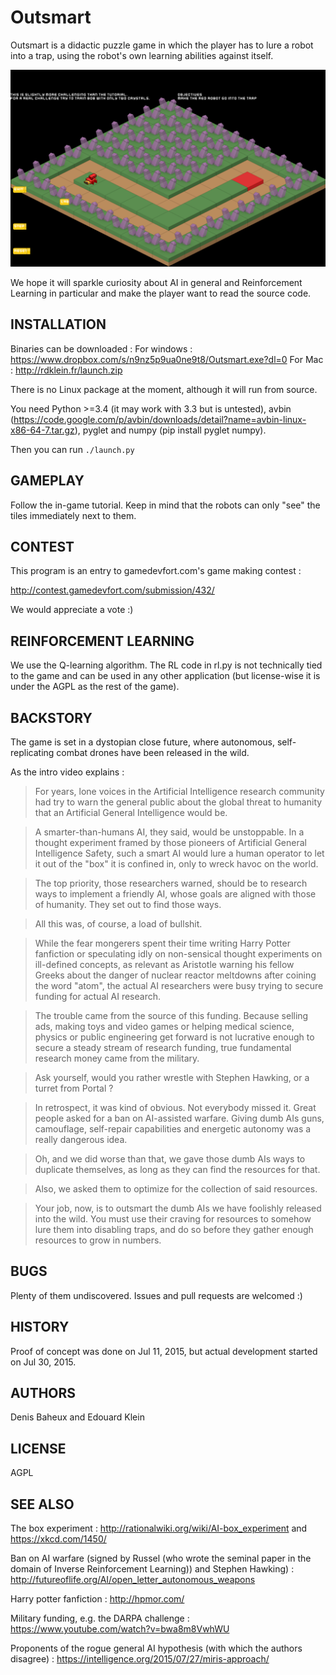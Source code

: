 # Outsmart

Outsmart is a didactic puzzle game in which the player has to lure a robot into a trap, using the robot's own learning abilities against itself.

![Game screenshot](https://github.com/edouardklein/Outsmart/raw/master/img/screen.png "Game Screenshot")

We hope it will sparkle curiosity about AI in general and Reinforcement Learning in particular and make the player want to read the source code.

## INSTALLATION

Binaries can be downloaded :
For windows : https://www.dropbox.com/s/n9nz5p9ua0ne9t8/Outsmart.exe?dl=0
For Mac : http://rdklein.fr/launch.zip

There is no Linux package at the moment, although it will run from source.

You need Python >=3.4 (it may work with 3.3 but is untested), avbin (https://code.google.com/p/avbin/downloads/detail?name=avbin-linux-x86-64-7.tar.gz), pyglet and numpy (pip install pyglet numpy).

Then you can run `./launch.py`

## GAMEPLAY

Follow the in-game tutorial. Keep in mind that the robots can only "see" the tiles immediately next to them.

## CONTEST

This program is an entry to gamedevfort.com's game making contest :

http://contest.gamedevfort.com/submission/432/

We would appreciate a vote :)


## REINFORCEMENT LEARNING

We use the Q-learning algorithm. The RL code in rl.py is not technically tied to the game and can be used in any other application (but license-wise it is under the AGPL as the rest of the game).

## BACKSTORY

The game is set in a dystopian close future, where autonomous, self-replicating combat drones have been released in the wild.

As the intro video explains :

>For years, lone voices in the Artificial Intelligence research community had try to warn the general public about the global threat to humanity that an Artificial General Intelligence would be.

>A smarter-than-humans AI, they said, would be unstoppable. In a thought experiment framed by those pioneers of Artificial General Intelligence Safety, such a smart AI would lure a human operator to let it out of the "box" it is confined in, only to wreck havoc on the world.

>The top priority, those researchers warned, should be to research ways to implement a friendly AI, whose goals are aligned with those of humanity. They set out to find those ways.

>All this was, of course, a load of bullshit.

>While the fear mongerers spent their time writing Harry Potter fanfiction or speculating idly on non-sensical thought experiments on ill-defined concepts, as relevant as Aristotle warning his fellow Greeks about the danger of nuclear reactor meltdowns after coining the word "atom", the actual AI researchers were busy trying to secure funding for actual AI research.

>The trouble came from the source of this funding. Because selling ads, making toys and video games or helping medical science, physics or public engineering get forward is not lucrative enough to secure a steady stream of research funding, true fundamental research money came from the military.

>Ask yourself, would you rather wrestle with Stephen Hawking, or a turret from Portal ?

>In retrospect, it was kind of obvious. Not everybody missed it. Great people asked for a ban on AI-assisted warfare. Giving dumb AIs guns, camouflage, self-repair capabilities and energetic autonomy was a really dangerous idea.

>Oh, and we did worse than that, we gave those dumb AIs ways to duplicate themselves, as long as they can find the resources for that.

>Also, we asked them to optimize for the collection of said resources.

>Your job, now, is to outsmart the dumb AIs we have foolishly released into the wild. You must use their craving for resources to somehow lure them into disabling traps, and do so before they gather enough resources to grow in numbers.

## BUGS

Plenty of them undiscovered. Issues and pull requests are welcomed :)

## HISTORY

Proof of concept was done on Jul 11, 2015, but actual development started on Jul 30, 2015.

## AUTHORS

Denis Baheux and Edouard Klein

## LICENSE

AGPL

## SEE ALSO

The box experiment : http://rationalwiki.org/wiki/AI-box_experiment and
https://xkcd.com/1450/

Ban on AI warfare (signed by Russel (who wrote the seminal paper in the domain of Inverse Reinforcement Learning))
and Stephen Hawking) :
http://futureoflife.org/AI/open_letter_autonomous_weapons

Harry potter fanfiction : http://hpmor.com/

Military funding, e.g. the DARPA challenge :
https://www.youtube.com/watch?v=bwa8m8VwhWU

Proponents of the rogue general AI hypothesis (with which the authors disagree) :
https://intelligence.org/2015/07/27/miris-approach/
